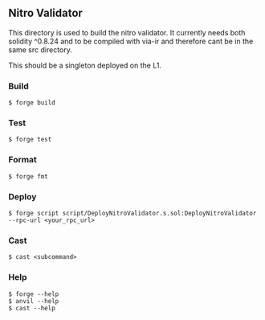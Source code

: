 ## Nitro Validator

This directory is used to build the nitro validator. It currently needs both solidity ^0.8.24 and to be compiled with via-ir and therefore cant be in the same src directory.

This should be a singleton deployed on the L1. 


### Build

```shell
$ forge build
```

### Test

```shell 
$ forge test
```

### Format

```shell
$ forge fmt
```

### Deploy

```shell
$ forge script script/DeployNitroValidator.s.sol:DeployNitroValidator --rpc-url <your_rpc_url>
```


### Cast

```shell
$ cast <subcommand>
```

### Help

```shell
$ forge --help
$ anvil --help
$ cast --help
```
